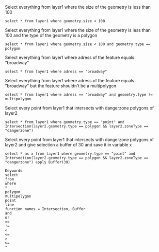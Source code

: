 Select everything from layer1 where the size of the geometry is less than 100

`select * from layer1 where geometry.size < 100`

Select everything from layer1 where the size of the geometry is less than 100 and the type of the geometry is a polygon

`select * from layer1 where geometry.size < 100 and geometry.type == polygon`

Select everything from layer1 where adress of the feature equals "broadway"

`select * from layer1 where adress == "broadway"`

Select everything from layer1 where adress of the feature equals "broadway" but the feature shouldn't be a multipolygon

`select * from layer1 where adress == "broadway" and geometry.type != multipolygon`

Select every point from layer1 that intersects with dangerzone polygons of layer2

`select * from layer1 where geometry.type == "point" and Intersection(layer2.geometry.type == polygon && layer2.zoneType == "dangerzone")`

Select every point from layer1 that intersects with dangerzone polygons of layer2 and give selection a buffer of 30 and save it in variable x

`select * as x from layer1 where geometry.type == "point" and Intersection(layer2.geometry.type == polygon && layer2.zoneType == "dangerzone") apply Buffer(30)`

```
Keywords
select
from
where
*
polygon
multipolygon
point
line
function names = Intersection, Buffer
and
or
==
!=
<
<=
>
>=
"
```